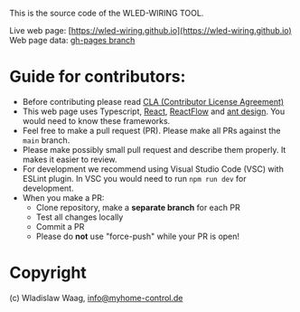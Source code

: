 
This is the source code of the WLED-WIRING TOOL.

Live web page: [https://wled-wiring.github.io](https://wled-wiring.github.io)
Web page data: [gh-pages branch](https://github.com/wled-wiring/wled-wiring.github.io/tree/gh-pages)

# Guide for contributors:
- Before contributing please read [CLA (Contributor License Agreement)](https://github.com/wled-wiring/wled-wiring.github.io/blob/main/.cla/cla.md)
- This web page uses Typescript, [React](https://react.dev/), [ReactFlow](https://reactflow.dev/) and [ant  design](https://ant.design/). You would need to know these frameworks.
- Feel free to make a pull request (PR). Please make all PRs against the `main` branch.
- Please make possibly small pull request and describe them properly. It makes it easier to review.
- For development we recommend using Visual Studio Code (VSC) with ESLint plugin. In VSC you would need to run `npm run dev` for development.
- When you make a PR:
   * Clone repository, make a **separate branch** for each PR
   * Test all changes locally
   * Commit a PR
   * Please do **not** use "force-push" while your PR is open!


# Copyright
(c) Wladislaw Waag, info@myhome-control.de   

